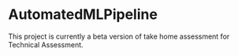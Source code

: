 # AutomatedMLPipeline
This project is currently a beta version of take home assessment for Technical Assessment.
